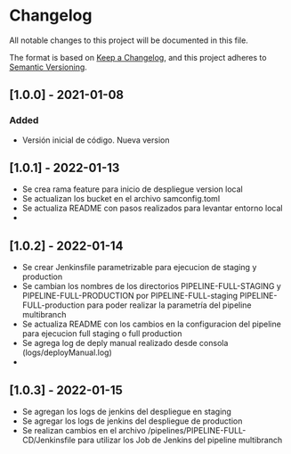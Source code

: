 # Changelog
All notable changes to this project will be documented in this file.

The format is based on [Keep a Changelog](https://keepachangelog.com/en/1.0.0/),
and this project adheres to [Semantic Versioning](https://semver.org/spec/v2.0.0.html).

## [1.0.0] - 2021-01-08
### Added
- Versión inicial de código. Nueva version

## [1.0.1] - 2022-01-13
- Se crea rama feature para inicio de despliegue version local
- Se actualizan los bucket en el archivo samconfig.toml
- Se actualiza README con pasos realizados para levantar entorno local
- 
## [1.0.2] - 2022-01-14
- Se crear Jenkinsfile parametrizable para ejecucion de staging y production
- Se cambian los nombres de los directorios PIPELINE-FULL-STAGING y PIPELINE-FULL-PRODUCTION por PIPELINE-FULL-staging PIPELINE-FULL-production para poder realizar la parametría del pipeline multibranch
- Se actualiza README con los cambios en la configuracion del pipeline para ejecucion full staging o full production
- Se agrega log de deply manual realizado desde consola (logs/deployManual.log)
- 
## [1.0.3] - 2022-01-15
- Se agregan los logs de jenkins del despliegue en staging
- Se agregar los logs de jenkins del despliegue de production
- Se realizan cambios en el archivo /pipelines/PIPELINE-FULL-CD/Jenkinsfile para utilizar los Job de Jenkins del pipeline multibranch